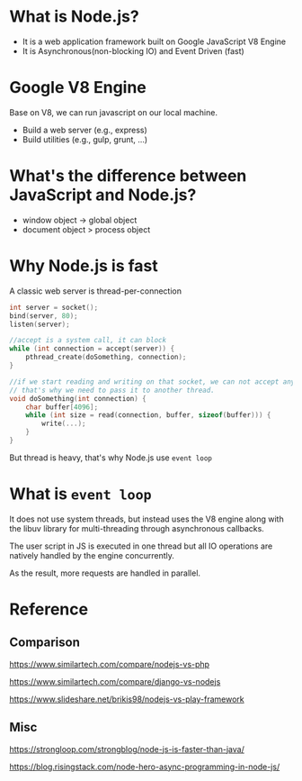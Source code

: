 # What is Node.js?
* It is a web application framework built on Google JavaScript V8 Engine
* It is Asynchronous(non-blocking IO) and Event Driven (fast)

# Google V8 Engine

Base on V8, we can run javascript on our local machine.

* Build a web server (e.g., express)
* Build utilities (e.g., gulp, grunt, ...)

# What's the difference between JavaScript and Node.js?

* window object -> global object
* document object > process object

# Why Node.js is fast

A classic web server is thread-per-connection

```cpp
int server = socket();
bind(server, 80);
listen(server);

//accept is a system call, it can block
while (int connection = accept(server)) {
    pthread_create(doSomething, connection);
}

//if we start reading and writing on that socket, we can not accept any more connection.
// that's why we need to pass it to another thread.
void doSomething(int connection) {
    char buffer[4096];
    while (int size = read(connection, buffer, sizeof(buffer))) {
        write(...);
    }
}
```
But thread is heavy, that's why Node.js use `event loop`

# What is `event loop`

It does not use system threads, but instead uses the V8 engine along with the libuv library for multi-threading through asynchronous callbacks.

The user script in JS is executed in one thread but all IO operations are natively handled by the engine concurrently.

As the result, more requests are handled in parallel.

# Reference
## Comparison

https://www.similartech.com/compare/nodejs-vs-php

https://www.similartech.com/compare/django-vs-nodejs

https://www.slideshare.net/brikis98/nodejs-vs-play-framework

## Misc

https://strongloop.com/strongblog/node-js-is-faster-than-java/

https://blog.risingstack.com/node-hero-async-programming-in-node-js/

